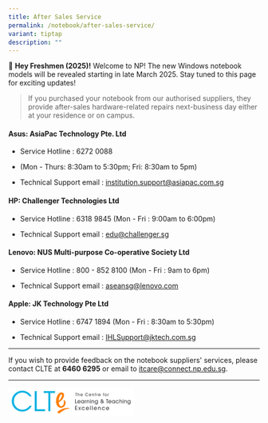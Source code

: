 ```yaml
---
title: After Sales Service
permalink: /notebook/after-sales-service/
variant: tiptap
description: ""
---
```

<p>🎉 <strong>Hey Freshmen (2025)!</strong> Welcome to NP! The new Windows
notebook models will be revealed starting in late March 2025. Stay tuned
to this page for exciting updates!&nbsp;</p>
<blockquote>
<p>If you purchased your notebook from our authorised suppliers, they provide
after-sales hardware-related repairs next-business day either at your residence
or on campus.</p>
</blockquote>
<h4>Asus: AsiaPac Technology Pte. Ltd​</h4>
<ul data-tight="true" class="tight">
<li>
<p>Service Hotline : 6272 0088</p>
</li>
<li>
<p>(Mon - Thurs: 8:30am to 5:30pm; Fri: 8:30am to 5pm)</p>
</li>
<li>
<p>Technical Support email : <a href="mailto:institution.support@asiapac.com.sg" rel="noopener noreferrer nofollow" target="_blank">institution.support@asiapac.com.sg</a>
</p>
</li>
</ul>
<h4>HP: Challenger Technologies Ltd</h4>
<ul data-tight="true" class="tight">
<li>
<p>Service Hotline : 6318 9845 (Mon - Fri : 9:00am to 6:00pm)</p>
</li>
<li>
<p>Technical Support email : <a href="mailto:edu@challenger.sg" rel="noopener noreferrer nofollow" target="_blank">edu@challenger.sg</a>​​</p>
</li>
</ul>
<h4>Lenovo: NUS Multi-purpose Co-operative Society Ltd</h4>
<ul data-tight="true" class="tight">
<li>
<p>Service Hotline : 800 - 852 8100 (Mon - Fri : 9am to 6pm)</p>
</li>
<li>
<p>Technical Support email : <a href="mailto:aseansg@lenovo.com" rel="noopener noreferrer nofollow" target="_blank">aseansg@lenovo.com</a>
</p>
</li>
</ul>
<h4>Apple: JK Technology Pte Ltd</h4>
<ul data-tight="true" class="tight">
<li>
<p>Service Hotline : 6747 1894 (Mon - Fri : 8:30am to 5:30pm)</p>
</li>
<li>
<p>Technical Support email : <a href="mailto:IHLSupport@jktech.com.sg" rel="noopener noreferrer nofollow" target="_blank">IHLSupport@jktech.com.sg</a>​</p>
</li>
</ul>
<hr>
<p>If you wish to provide feedback on the notebook suppliers' services, please
contact CLTE at <strong>6460 6295</strong> or email to <a href="mailto:itcare@connect.np.edu.sg" rel="noopener noreferrer nofollow" target="_blank">itcare@connect.np.edu.sg</a>.</p>
<hr>
<div class="isomer-image-wrapper">
<img style="width: 50%;" height="auto" width="100%" alt="clte" src="/images/CLTE_logo.png">
</div>
<p></p>
